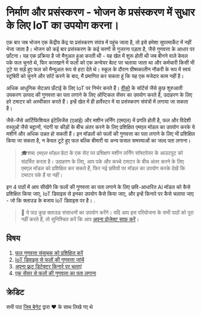 # निर्माण और प्रसंस्करण - भोजन के प्रसंस्करण में सुधार के लिए IoT का उपयोग करना।

एक बार जब भोजन एक केंद्रीय केंद्र या प्रसंस्करण संयंत्र में पहुंच जाता है, तो इसे हमेशा सुपरमार्केट में नहीं भेजा जाता है। भोजन को कई बार प्रसंस्करण के कई चरणों से गुजरना पड़ता है, जैसे गुणवत्ता के आधार पर छाँटना। यह एक प्रक्रिया है जो मैनुअल हुआ करती थी - यह खेत में शुरू होती थी जब बीनने वाले केवल पके फल चुनते थे, फिर कारखाने में फलों को एक कन्वेयर बेल्ट पर चलाया जाता था और कर्मचारी किसी भी टूटे या सड़े हुए फल को मैन्युअल रूप से हटा देते थे। स्कूल के दौरान ग्रीष्मकालीन नौकरी के रूप में स्वयं स्ट्रॉबेरी को चुनने और सॉर्ट करने के बाद, मैं प्रमाणित कर सकता हूं कि यह एक मजेदार काम नहीं है।

अधिक आधुनिक सेटअप छँटाई के लिए IoT पर निर्भर करते हैं। [वीको](https://wecotek.com) के सॉर्टर्स जैसे कुछ शुरुआती उपकरण उत्पाद की गुणवत्ता का पता लगाने के लिए ऑप्टिकल सेंसर का उपयोग करते हैं, उदाहरण के लिए हरे टमाटर को अस्वीकार करते हैं। इन्हें खेत में ही हार्वेस्टर में या प्रसंस्करण संयंत्रों में लगाया जा सकता है।

जैसे-जैसे आर्टिफिशियल इंटेलिजेंस (एआई) और मशीन लर्निंग (एमएल) में प्रगति होती है, फल और विदेशी वस्तुओं जैसे चट्टानों, गंदगी या कीड़ों के बीच अंतर करने के लिए प्रशिक्षित एमएल मॉडल का उपयोग करके ये मशीनें और अधिक उन्नत हो सकती हैं। इन मॉडलों को फलों की गुणवत्ता का पता लगाने के लिए भी प्रशिक्षित किया जा सकता है, न केवल टूटे हुए फल बल्कि बीमारी या अन्य फसल समस्याओं का जल्द पता लगाना।

>🎓शब्द *एमएल मॉडल* डेटा के एक सेट पर प्रशिक्षण मशीन लर्निंग सॉफ्टवेयर के आउटपुट को संदर्भित करता है। उदाहरण के लिए, आप पके और कच्चे टमाटर के बीच अंतर करने के लिए एमएल मॉडल को प्रशिक्षित कर सकते हैं, फिर नई छवियों पर मॉडल का उपयोग करके देखें कि टमाटर पके हैं या नहीं।

इन 4 पाठों में आप सीखेंगे कि फलों की गुणवत्ता का पता लगाने के लिए छवि-आधारित AI मॉडल को कैसे प्रशिक्षित किया जाए, IoT डिवाइस से इनका उपयोग कैसे किया जाए, और इन्हें किनारे पर कैसे चलाया जाए - जो कि क्लाउड के बजाय IoT डिवाइस पर है। .

> 💁 ये पाठ कुछ क्लाउड संसाधनों का उपयोग करेंगे। यदि आप इस परियोजना के सभी पाठों को पूरा नहीं करते हैं, तो सुनिश्चित करें कि आप [अपना प्रोजेक्ट साफ़ करें](../clean-up.md)।

## विषय

1. [फल गुणवत्ता संसूचक को प्रशिक्षित करें](./lessons/1-train-fruit-detector/README.md)
1. [IoT डिवाइस से फलों की गुणवत्ता जांचें](./lessons/2-check-fruit-from-device/README.md)
1. [अपना फ्रूट डिटेक्टर किनारे पर चलाएं](./lessons/3-run-fruit-detector-edge/README.md)
1. [एक सेंसर से फलों की गुणवत्ता का पता लगाना](./lessons/4-trigger-fruit-detector/README.md)

## क्रेडिट

सभी पाठ [जिम बेनेट](https://GitHub.com/JimBobBennett) द्वारा ️♥️ के साथ लिखे गए थे 
